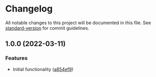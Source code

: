 # Changelog

All notable changes to this project will be documented in this file. See [standard-version](https://github.com/conventional-changelog/standard-version) for commit guidelines.

## 1.0.0 (2022-03-11)

### Features

- Initial functionality ([a854ef9](https://github.com/medikoo/npm-registry-utilities/commit/a854ef93a19fc17a23494536df6402f772abaf3c))
